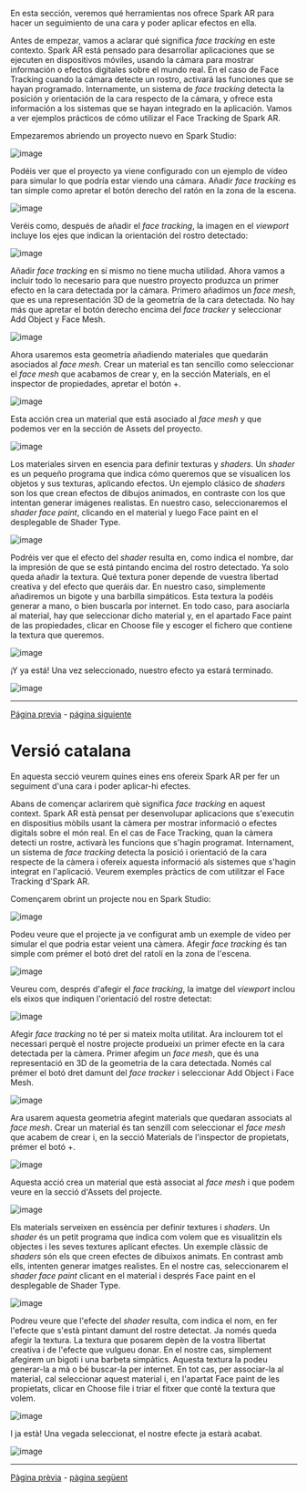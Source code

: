 En esta sección, veremos qué herramientas nos ofrece Spark AR para hacer un seguimiento de una cara y poder aplicar efectos en ella.

Antes de empezar, vamos a aclarar qué significa _face tracking_ en este contexto. Spark AR está pensado para desarrollar aplicaciones que se ejecuten en dispositivos móviles, usando la cámara para mostrar información o efectos digitales sobre el mundo real. En el caso de Face Tracking cuando la cámara detecte un rostro, activará las funciones que se hayan programado. Internamente, un sistema de _face tracking_ detecta la posición y orientación de la cara respecto de la cámara, y ofrece esta información a los sistemas que se hayan integrado en la aplicación. Vamos a ver ejemplos prácticos de cómo utilizar el Face Tracking de Spark AR.

Empezaremos abriendo un proyecto nuevo en Spark Studio:

![image](uploads/bb916e710de3206f3bd7e78b81ebadd0/image.png)

Podéis ver que el proyecto ya viene configurado con un ejemplo de vídeo para simular lo que podría estar viendo una cámara. Añadir _face tracking_ es tan simple como apretar el botón derecho del ratón en la zona de la escena.

![image](uploads/97a06d84915b218d275dd792e7b1d796/image.png)

Veréis como, después de añadir el _face tracking_, la imagen en el _viewport_ incluye los ejes que indican la orientación del rostro detectado:

![image](uploads/e478bfab7b175eea2addf2257133794a/image.png)

Añadir _face tracking_ en sí mismo no tiene mucha utilidad. Ahora vamos a incluir todo lo necesario para que nuestro proyecto produzca un primer efecto en la cara detectada por la cámara. Primero añadimos un _face mesh_, que es una representación 3D de la geometría de la cara detectada. No hay más que apretar el botón derecho encima del _face tracker_ y seleccionar Add Object y Face Mesh.

![image](uploads/f273d925a956d76cf5e19d7ee29f31c7/image.png)

Ahora usaremos esta geometría añadiendo materiales que quedarán asociados al _face mesh_. Crear un material es tan sencillo como seleccionar el _face mesh_ que acabamos de crear y, en la sección Materials, en el inspector de propiedades, apretar el botón +.

![image](uploads/2ecfb2a72ba79befda5b5b2630ecbc4d/image.png)

Esta acción crea un material que está asociado al _face mesh_ y que podemos ver en la sección de Assets del proyecto.

![image](uploads/4e3f0bff2864e1437de07a9b36c4e45a/image.png)

Los materiales sirven en esencia para definir texturas y _shaders_. Un _shader_ es un pequeño programa que indica cómo queremos que se visualicen los objetos y sus texturas, aplicando efectos. Un ejemplo clásico de _shaders_ son los que crean efectos de dibujos animados, en contraste con los que intentan generar imágenes realistas. En nuestro caso, seleccionaremos el _shader face paint_, clicando en el material y luego Face paint en el desplegable de Shader Type.

![image](uploads/cfe1288cac2d8adb3d91184a67207791/image.png)

Podréis ver que el efecto del _shader_ resulta en, como indica el nombre, dar la impresión de que se está pintando encima del rostro detectado. Ya solo queda añadir la textura. Qué textura poner depende de vuestra libertad creativa y del efecto que queráis dar. En nuestro caso, simplemente añadiremos un bigote y una barbilla simpáticos. Esta textura la podéis generar a mano, o bien buscarla por internet. En todo caso, para asociarla al material, hay que seleccionar dicho material y, en el apartado Face paint de las propiedades, clicar en Choose file y escoger el fichero que contiene la textura que queremos.

![image](uploads/6549c959dd7c532ac6461dfbbb964705/image.png)

¡Y ya está! Una vez seleccionado, nuestro efecto ya estará terminado.

![image](uploads/d9c1aab75831dca3c35cebb02d9e99f7/image.png)

---
[Página previa](Studio.md) - [página siguiente](Plane-Tracker.md)



# Versió catalana

En aquesta secció veurem quines eines ens ofereix Spark AR per fer un seguiment d'una cara i poder aplicar-hi efectes.

Abans de començar aclarirem què significa _face tracking_ en aquest context. Spark AR està pensat per desenvolupar aplicacions que s'executin en dispositius mòbils usant la càmera per mostrar informació o efectes digitals sobre el món real. En el cas de Face Tracking, quan la càmera detecti un rostre, activarà les funcions que s'hagin programat. Internament, un sistema de _face tracking_ detecta la posició i orientació de la cara respecte de la càmera i ofereix aquesta informació als sistemes que s'hagin integrat en l'aplicació. Veurem exemples pràctics de com utilitzar el Face Tracking d'Spark AR.

Començarem obrint un projecte nou en Spark Studio:

![image](uploads/bb916e710de3206f3bd7e78b81ebadd0/image.png)

Podeu veure que el projecte ja ve configurat amb un exemple de vídeo per simular el que podria estar veient una càmera. Afegir _face tracking_ és tan simple com prémer el botó dret del ratolí en la zona de l'escena.

![image](uploads/97a06d84915b218d275dd792e7b1d796/image.png)

Veureu com, després d'afegir el _face tracking_, la imatge del _viewport_ inclou els eixos que indiquen l'orientació del rostre detectat:

![image](uploads/e478bfab7b175eea2addf2257133794a/image.png)

Afegir _face tracking_ no té per si mateix molta utilitat. Ara inclourem tot el necessari perquè el nostre projecte produeixi un primer efecte en la cara detectada per la càmera. Primer afegim un _face mesh_, que és una representació en 3D de la geometria de la cara detectada. Només cal prémer el botó dret damunt del _face tracker_ i seleccionar Add Object i Face Mesh.

![image](uploads/f273d925a956d76cf5e19d7ee29f31c7/image.png)

Ara usarem aquesta geometria afegint materials que quedaran associats al _face mesh_. Crear un material és tan senzill com seleccionar el _face mesh_ que acabem de crear i, en la secció Materials de l'inspector de propietats, prémer el botó +.

![image](uploads/2ecfb2a72ba79befda5b5b2630ecbc4d/image.png)

Aquesta acció crea un material que està associat al _face mesh_ i que podem veure en la secció d'Assets del projecte.

![image](uploads/4e3f0bff2864e1437de07a9b36c4e45a/image.png)

Els materials serveixen en essència per definir textures i _shaders_. Un _shader_ és un petit programa que indica com volem que es visualitzin els objectes i les seves textures aplicant efectes. Un exemple clàssic de _shaders_ són els que creen efectes de dibuixos animats. En contrast amb ells, intenten generar imatges realistes. En el nostre cas, seleccionarem el _shader face paint_ clicant en el material i després Face paint en el desplegable de Shader Type.

![image](uploads/cfe1288cac2d8adb3d91184a67207791/image.png)

Podreu veure que l'efecte del _shader_ resulta, com indica el nom, en fer l'efecte que s'està pintant damunt del rostre detectat. Ja només queda afegir la textura. La textura que posarem depèn de la vostra llibertat creativa i de l'efecte que vulgueu donar. En el nostre cas, simplement afegirem un bigoti i una barbeta simpàtics. Aquesta textura la podeu generar-la a mà o bé buscar-la per internet. En tot cas, per associar-la al material, cal seleccionar aquest material i, en l'apartat Face paint de les propietats, clicar en Choose file i triar el fitxer que conté la textura que volem.

![image](uploads/6549c959dd7c532ac6461dfbbb964705/image.png)

I ja està! Una vegada seleccionat, el nostre efecte ja estarà acabat.

![image](uploads/d9c1aab75831dca3c35cebb02d9e99f7/image.png)

---
[Pàgina prèvia](Studio.md) - [pàgina següent](Plane-Tracker.md)
